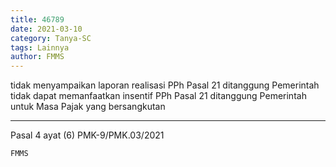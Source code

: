 ```yaml
---
title: 46789
date: 2021-03-10
category: Tanya-SC
tags: Lainnya
author: FMMS
---
```


tidak menyampaikan laporan realisasi PPh Pasal 21 ditanggung Pemerintah tidak dapat memanfaatkan insentif PPh Pasal 21 ditanggung Pemerintah untuk Masa Pajak yang bersangkutan

---

Pasal 4 ayat (6) PMK-9/PMK.03/2021

`FMMS`
